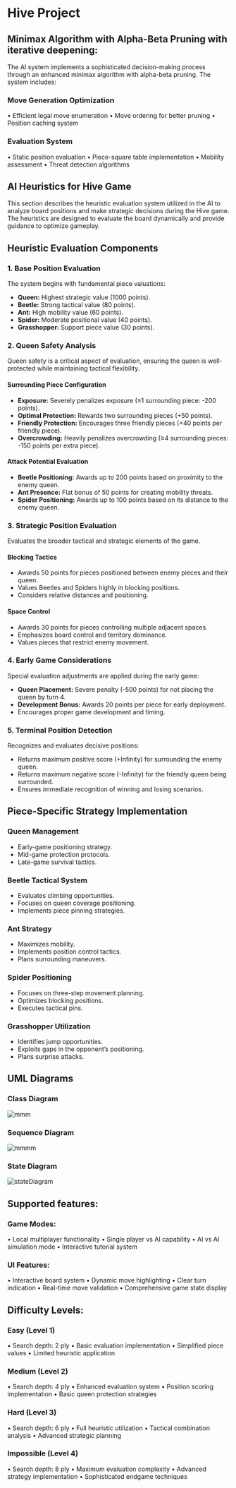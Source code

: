 # Hive Project
## Minimax Algorithm with Alpha-Beta Pruning with iterative deepening:
The AI system implements a sophisticated decision-making process through an enhanced minimax algorithm with alpha-beta pruning. The system includes:
### Move Generation Optimization
  •	Efficient legal move enumeration
  •	Move ordering for better pruning
  •	Position caching system
### Evaluation System
  •	Static position evaluation
  •	Piece-square table implementation
  •	Mobility assessment
  •	Threat detection algorithms
  ## AI Heuristics for Hive Game

This section describes the heuristic evaluation system utilized in the AI to analyze board positions and make strategic decisions during the Hive game. The heuristics are designed to evaluate the board dynamically and provide guidance to optimize gameplay.

## Heuristic Evaluation Components

### 1. Base Position Evaluation
The system begins with fundamental piece valuations:

- **Queen:** Highest strategic value (1000 points).
- **Beetle:** Strong tactical value (80 points).
- **Ant:** High mobility value (60 points).
- **Spider:** Moderate positional value (40 points).
- **Grasshopper:** Support piece value (30 points).

### 2. Queen Safety Analysis
Queen safety is a critical aspect of evaluation, ensuring the queen is well-protected while maintaining tactical flexibility.

#### Surrounding Piece Configuration
- **Exposure:** Severely penalizes exposure (≤1 surrounding piece: -200 points).
- **Optimal Protection:** Rewards two surrounding pieces (+50 points).
- **Friendly Protection:** Encourages three friendly pieces (+40 points per friendly piece).
- **Overcrowding:** Heavily penalizes overcrowding (≥4 surrounding pieces: -150 points per extra piece).

#### Attack Potential Evaluation
- **Beetle Positioning:** Awards up to 200 points based on proximity to the enemy queen.
- **Ant Presence:** Flat bonus of 50 points for creating mobility threats.
- **Spider Positioning:** Awards up to 100 points based on its distance to the enemy queen.

### 3. Strategic Position Evaluation
Evaluates the broader tactical and strategic elements of the game.

#### Blocking Tactics
- Awards 50 points for pieces positioned between enemy pieces and their queen.
- Values Beetles and Spiders highly in blocking positions.
- Considers relative distances and positioning.

#### Space Control
- Awards 30 points for pieces controlling multiple adjacent spaces.
- Emphasizes board control and territory dominance.
- Values pieces that restrict enemy movement.

### 4. Early Game Considerations
Special evaluation adjustments are applied during the early game:
- **Queen Placement:** Severe penalty (-500 points) for not placing the queen by turn 4.
- **Development Bonus:** Awards 20 points per piece for early deployment.
- Encourages proper game development and timing.

### 5. Terminal Position Detection
Recognizes and evaluates decisive positions:
- Returns maximum positive score (+Infinity) for surrounding the enemy queen.
- Returns maximum negative score (-Infinity) for the friendly queen being surrounded.
- Ensures immediate recognition of winning and losing scenarios.

## Piece-Specific Strategy Implementation

### Queen Management
- Early-game positioning strategy.
- Mid-game protection protocols.
- Late-game survival tactics.

### Beetle Tactical System
- Evaluates climbing opportunities.
- Focuses on queen coverage positioning.
- Implements piece pinning strategies.

### Ant Strategy
- Maximizes mobility.
- Implements position control tactics.
- Plans surrounding maneuvers.

### Spider Positioning
- Focuses on three-step movement planning.
- Optimizes blocking positions.
- Executes tactical pins.

### Grasshopper Utilization
- Identifies jump opportunities.
- Exploits gaps in the opponent’s positioning.
- Plans surprise attacks.
## UML Diagrams
### Class Diagram
![mmm](https://github.com/user-attachments/assets/6da61d8a-44a9-4ba7-8524-dd471df33092)
### Sequence Diagram
![mmmm](https://github.com/user-attachments/assets/15a68ff4-75fc-49de-8ed2-22a0b9ba0675)
### State Diagram
![stateDiagram](https://github.com/user-attachments/assets/081b8e8e-f97d-4287-bc4c-ee2e94517523)
## Supported features:
### Game Modes:
•	Local multiplayer functionality
•	Single player vs AI capability
•	AI vs AI simulation mode
•	Interactive tutorial system
### UI Features:
  •	Interactive board system
  •	Dynamic move highlighting
  •	Clear turn indication
  •	Real-time move validation
  •	Comprehensive game state display
## Difficulty Levels:
### Easy (Level 1)
  •	Search depth: 2 ply
  •	Basic evaluation implementation
  •	Simplified piece values
  •	Limited heuristic application
### Medium (Level 2)
  •	Search depth: 4 ply
  •	Enhanced evaluation system
  •	Position scoring implementation
  •	Basic queen protection strategies
### Hard (Level 3)
  •	Search depth: 6 ply
  •	Full heuristic utilization
  •	Tactical combination analysis
  •	Advanced strategic planning
### Impossible (Level 4)
  •	Search depth: 8 ply
  •	Maximum evaluation complexity
  •	Advanced strategy implementation
  •	Sophisticated endgame techniques




